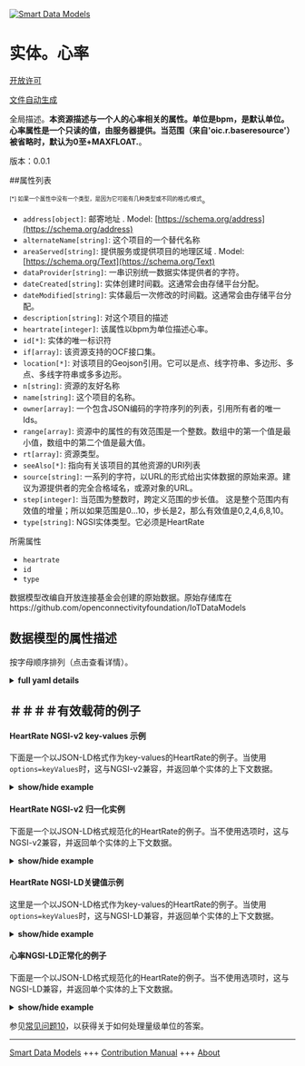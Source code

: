 <!-- 10-Header -->  
[![Smart Data Models](https://smartdatamodels.org/wp-content/uploads/2022/01/SmartDataModels_logo.png "Logo")](https://smartdatamodels.org)  
实体。心率  
=====<!-- /10-Header -->  
<!-- 15-License -->  
[开放许可](https://github.com/smart-data-models//dataModel.OCF/blob/master/HeartRate/LICENSE.md)  
[文件自动生成](https://docs.google.com/presentation/d/e/2PACX-1vTs-Ng5dIAwkg91oTTUdt8ua7woBXhPnwavZ0FxgR8BsAI_Ek3C5q97Nd94HS8KhP-r_quD4H0fgyt3/pub?start=false&loop=false&delayms=3000#slide=id.gb715ace035_0_60)  
<!-- /15-License -->  
<!-- 20-Description -->  
全局描述。**本资源描述与一个人的心率相关的属性。单位是bpm，是默认单位。心率属性是一个只读的值，由服务器提供。当范围（来自'oic.r.baseresource'）被省略时，默认为0至+MAXFLOAT.**。  
版本：0.0.1  
<!-- /20-Description -->  
<!-- 30-PropertiesList -->  

##属性列表  

<sup><sub>[*] 如果一个属性中没有一个类型，是因为它可能有几种类型或不同的格式/模式</sub></sup>。  
- `address[object]`: 邮寄地址  . Model: [https://schema.org/address](https://schema.org/address)- `alternateName[string]`: 这个项目的一个替代名称  - `areaServed[string]`: 提供服务或提供项目的地理区域  . Model: [https://schema.org/Text](https://schema.org/Text)- `dataProvider[string]`: 一串识别统一数据实体提供者的字符。  - `dateCreated[string]`: 实体创建时间戳。这通常会由存储平台分配。  - `dateModified[string]`: 实体最后一次修改的时间戳。这通常会由存储平台分配。  - `description[string]`: 对这个项目的描述  - `heartrate[integer]`: 该属性以bpm为单位描述心率。  - `id[*]`: 实体的唯一标识符  - `if[array]`: 该资源支持的OCF接口集。  - `location[*]`: 对该项目的Geojson引用。它可以是点、线字符串、多边形、多点、多线字符串或多多边形。  - `n[string]`: 资源的友好名称  - `name[string]`: 这个项目的名称。  - `owner[array]`: 一个包含JSON编码的字符序列的列表，引用所有者的唯一Ids。  - `range[array]`: 资源中的属性的有效范围是一个整数。数组中的第一个值是最小值，数组中的第二个值是最大值。  - `rt[array]`: 资源类型。  - `seeAlso[*]`: 指向有关该项目的其他资源的URI列表  - `source[string]`: 一系列的字符，以URL的形式给出实体数据的原始来源。建议为源提供者的完全合格域名，或源对象的URL。  - `step[integer]`: 当范围为整数时，跨定义范围的步长值。  这是整个范围内有效值的增量；所以如果范围是0...10，步长是2，那么有效值是0,2,4,6,8,10。  - `type[string]`: NGSI实体类型。它必须是HeartRate  <!-- /30-PropertiesList -->  
<!-- 35-RequiredProperties -->  
所需属性  
- `heartrate`  - `id`  - `type`  <!-- /35-RequiredProperties -->  
<!-- 40-RequiredProperties -->  
数据模型改编自开放连接基金会创建的原始数据。原始存储库在https://github.com/openconnectivityfoundation/IoTDataModels  
<!-- /40-RequiredProperties -->  
<!-- 50-DataModelHeader -->  
## 数据模型的属性描述  
按字母顺序排列（点击查看详情）。  
<!-- /50-DataModelHeader -->  
<!-- 60-ModelYaml -->  
<details><summary><strong>full yaml details</strong></summary>    
```yaml  
HeartRate:    
  description: 'This Resource describes the Properties associated with a person''s heart rate. The unit, which is the default unit, is bpm. The heartrate Property is a read-only value that is provided by the server. When range (from ''oic.r.baseresource'') is omitted the default is 0 to +MAXFLOAT.'    
  properties:    
    address:    
      description: 'The mailing address'    
      properties:    
        addressCountry:    
          description: 'Property. The country. For example, Spain. Model:''https://schema.org/addressCountry'''    
          type: string    
        addressLocality:    
          description: 'Property. The locality in which the street address is, and which is in the region. Model:''https://schema.org/addressLocality'''    
          type: string    
        addressRegion:    
          description: 'Property. The region in which the locality is, and which is in the country. Model:''https://schema.org/addressRegion'''    
          type: string    
        postOfficeBoxNumber:    
          description: 'Property. The post office box number for PO box addresses. For example, 03578. Model:''https://schema.org/postOfficeBoxNumber'''    
          type: string    
        postalCode:    
          description: 'Property. The postal code. For example, 24004. Model:''https://schema.org/https://schema.org/postalCode'''    
          type: string    
        streetAddress:    
          description: 'Property. The street address. Model:''https://schema.org/streetAddress'''    
          type: string    
      type: object    
      x-ngsi:    
        model: https://schema.org/address    
        type: Property    
    alternateName:    
      description: 'An alternative name for this item'    
      type: string    
      x-ngsi:    
        type: Property    
    areaServed:    
      description: 'The geographic area where a service or offered item is provided'    
      type: string    
      x-ngsi:    
        model: https://schema.org/Text    
        type: Property    
    dataProvider:    
      description: 'A sequence of characters identifying the provider of the harmonised data entity.'    
      type: string    
      x-ngsi:    
        type: Property    
    dateCreated:    
      description: 'Entity creation timestamp. This will usually be allocated by the storage platform.'    
      format: date-time    
      type: string    
      x-ngsi:    
        type: Property    
    dateModified:    
      description: 'Timestamp of the last modification of the entity. This will usually be allocated by the storage platform.'    
      format: date-time    
      type: string    
      x-ngsi:    
        type: Property    
    description:    
      description: 'A description of this item'    
      type: string    
      x-ngsi:    
        type: Property    
    heartrate:    
      description: 'This Property describes the heart rate in bpm.'    
      minimum: 0    
      readOnly: true    
      type: integer    
      x-ngsi:    
        type: Property    
    id:    
      anyOf: &heartrate_-_properties_-_owner_-_items_-_anyof    
        - description: 'Property. Identifier format of any NGSI entity'    
          maxLength: 256    
          minLength: 1    
          pattern: ^[\w\-\.\{\}\$\+\*\[\]`|~^@!,:\\]+$    
          type: string    
        - description: 'Property. Identifier format of any NGSI entity'    
          format: uri    
          type: string    
      description: 'Unique identifier of the entity'    
      x-ngsi:    
        type: Property    
    if:    
      description: 'The OCF Interface set supported by this Resource.'    
      items:    
        enum:    
          - oic.if.s    
          - oic.if.baseline    
        type: string    
      minItems: 1    
      readOnly: true    
      type: array    
      uniqueItems: true    
      x-ngsi:    
        type: Property    
    location:    
      description: 'Geojson reference to the item. It can be Point, LineString, Polygon, MultiPoint, MultiLineString or MultiPolygon'    
      oneOf:    
        - description: 'GeoProperty. Geojson reference to the item. Point'    
          properties:    
            bbox:    
              items:    
                type: number    
              minItems: 4    
              type: array    
            coordinates:    
              items:    
                type: number    
              minItems: 2    
              type: array    
            type:    
              enum:    
                - Point    
              type: string    
          required:    
            - type    
            - coordinates    
          title: 'GeoJSON Point'    
          type: object    
        - description: 'GeoProperty. Geojson reference to the item. LineString'    
          properties:    
            bbox:    
              items:    
                type: number    
              minItems: 4    
              type: array    
            coordinates:    
              items:    
                items:    
                  type: number    
                minItems: 2    
                type: array    
              minItems: 2    
              type: array    
            type:    
              enum:    
                - LineString    
              type: string    
          required:    
            - type    
            - coordinates    
          title: 'GeoJSON LineString'    
          type: object    
        - description: 'GeoProperty. Geojson reference to the item. Polygon'    
          properties:    
            bbox:    
              items:    
                type: number    
              minItems: 4    
              type: array    
            coordinates:    
              items:    
                items:    
                  items:    
                    type: number    
                  minItems: 2    
                  type: array    
                minItems: 4    
                type: array    
              type: array    
            type:    
              enum:    
                - Polygon    
              type: string    
          required:    
            - type    
            - coordinates    
          title: 'GeoJSON Polygon'    
          type: object    
        - description: 'GeoProperty. Geojson reference to the item. MultiPoint'    
          properties:    
            bbox:    
              items:    
                type: number    
              minItems: 4    
              type: array    
            coordinates:    
              items:    
                items:    
                  type: number    
                minItems: 2    
                type: array    
              type: array    
            type:    
              enum:    
                - MultiPoint    
              type: string    
          required:    
            - type    
            - coordinates    
          title: 'GeoJSON MultiPoint'    
          type: object    
        - description: 'GeoProperty. Geojson reference to the item. MultiLineString'    
          properties:    
            bbox:    
              items:    
                type: number    
              minItems: 4    
              type: array    
            coordinates:    
              items:    
                items:    
                  items:    
                    type: number    
                  minItems: 2    
                  type: array    
                minItems: 2    
                type: array    
              type: array    
            type:    
              enum:    
                - MultiLineString    
              type: string    
          required:    
            - type    
            - coordinates    
          title: 'GeoJSON MultiLineString'    
          type: object    
        - description: 'GeoProperty. Geojson reference to the item. MultiLineString'    
          properties:    
            bbox:    
              items:    
                type: number    
              minItems: 4    
              type: array    
            coordinates:    
              items:    
                items:    
                  items:    
                    items:    
                      type: number    
                    minItems: 2    
                    type: array    
                  minItems: 4    
                  type: array    
                type: array    
              type: array    
            type:    
              enum:    
                - MultiPolygon    
              type: string    
          required:    
            - type    
            - coordinates    
          title: 'GeoJSON MultiPolygon'    
          type: object    
      x-ngsi:    
        type: GeoProperty    
    n:    
      description: 'Friendly name of the Resource'    
      maxLength: 64    
      readOnly: true    
      type: string    
      x-ngsi:    
        type: Property    
    name:    
      description: 'The name of this item.'    
      type: string    
      x-ngsi:    
        type: Property    
    owner:    
      description: 'A List containing a JSON encoded sequence of characters referencing the unique Ids of the owner(s)'    
      items:    
        anyOf: *heartrate_-_properties_-_owner_-_items_-_anyof    
        description: 'Property. Unique identifier of the entity'    
      type: array    
      x-ngsi:    
        type: Property    
    range:    
      description: 'The valid range for the Property in the Resource as an integer. The first value in the array is the minimum value, the second value in the array is the maximum value.'    
      items:    
        type: integer    
      maxItems: 2    
      minItems: 2    
      readOnly: true    
      type: array    
      x-ngsi:    
        type: Property    
    rt:    
      description: 'The Resource Type.'    
      items:    
        enum:    
          - oic.r.heartrate    
        type: string    
      minItems: 1    
      readOnly: true    
      type: array    
      uniqueItems: true    
      x-ngsi:    
        type: Property    
    seeAlso:    
      description: 'list of uri pointing to additional resources about the item'    
      oneOf:    
        - items:    
            format: uri    
            type: string    
          minItems: 1    
          type: array    
        - format: uri    
          type: string    
      x-ngsi:    
        type: Property    
    source:    
      description: 'A sequence of characters giving the original source of the entity data as a URL. Recommended to be the fully qualified domain name of the source provider, or the URL to the source object.'    
      type: string    
      x-ngsi:    
        type: Property    
    step:    
      description: 'Step value across the defined range when the range is an integer.  This is the increment for valid values across the range; so if range is 0..10 and step is 2 then valid values are 0,2,4,6,8,10.'    
      readOnly: true    
      type: integer    
      x-ngsi:    
        type: Property    
    type:    
      description: 'NGSI entity type. It has to be HeartRate'    
      enum:    
        - HeartRate    
      type: string    
      x-ngsi:    
        type: Property    
  required:    
    - heartrate    
    - id    
    - type    
  type: object    
  x-derived-from: https://raw.githubusercontent.com/openconnectivityfoundation/IoTDataModels/master/HeartRate.swagger.json    
  x-disclaimer: 'Redistribution and use in source and binary forms, with or without modification, are permitted  provided that the license conditions are met. Copyleft (c) 2021 Contributors to Smart Data Models Program'    
  x-license-url: https://github.com/smart-data-models/dataModel.OCF/blob/master/HeartRate/LICENSE.md    
  x-model-schema: https://smart-data-models.github.io/dataModel.OCF/HeartRate/schema.json    
  x-model-tags: OCF    
  x-version: 0.0.1    
```  
</details>    
<!-- /60-ModelYaml -->  
<!-- 70-MiddleNotes -->  
<!-- /70-MiddleNotes -->  
<!-- 80-Examples -->  
## ＃＃＃＃有效载荷的例子  
#### HeartRate NGSI-v2 key-values 示例  
下面是一个以JSON-LD格式作为key-values的HeartRate的例子。当使用`options=keyValues`时，这与NGSI-v2兼容，并返回单个实体的上下文数据。  
<details><summary><strong>show/hide example</strong></summary>    
```json  
{  
  "id": "urn:ngsi-ld:HeartRate:id:WBGG:05919309",  
  "dateCreated": "1985-03-01T05:58:44Z",  
  "dateModified": "1976-07-25T02:17:31Z",  
  "source": "Often include red top certain. At hair lay entire strategy friend. Perhaps scientist court decide.",  
  "name": "Side interest will account. Control coach detail radio direction case. Let institution successful range.",  
  "alternateName": "Sure drop American shake. Different edge position wrong south majority institution.",  
  "description": "Size relationship upon person activity. Doctor dark center accept law unit. Identify stand still social position use magazine.",  
  "dataProvider": "Me into real strategy score public peace chair. Tell doctor hard notice.",  
  "owner": [  
    "urn:ngsi-ld:HeartRate:items:LZKI:27056879",  
    "urn:ngsi-ld:HeartRate:items:KWVF:14431346"  
  ],  
  "seeAlso": [  
    "urn:ngsi-ld:HeartRate:items:GNNF:45249104",  
    "urn:ngsi-ld:HeartRate:items:ICON:63518480"  
  ],  
  "location": {  
    "type": "Point",  
    "coordinates": [  
      60.4631845,  
      -4.194848  
    ]  
  },  
  "address": {  
    "streetAddress": "Box care beat last. Enjoy security pull inside company half. Strong huge help amount write environment.",  
    "addressLocality": "Before size past article. Week music finish lot manage quality.",  
    "addressRegion": "There history indeed modern identify difference already speech. Again use risk strong since.",  
    "addressCountry": "Sort phone generation. American add second above near drop might.",  
    "postalCode": "Join account guess. Most occur perhaps item enjoy couple.",  
    "postOfficeBoxNumber": "Meeting everyone we evening onto. We writer together why whose light."  
  },  
  "areaServed": "Though available fire great television artist way. Student few building summer. Bar discuss join wife. Sound book wall during.",  
  "heartrate": {  
    "type": "Property",  
    "value": 864  
  },  
  "rt": [  
    "oic.r.heartrate",  
    "oic.r.heartrate"  
  ],  
  "n": "Whole magazine truth stop whose.",  
  "if": [  
    "oic.if.s",  
    "oic.if.baseline"  
  ],  
  "range": [  
    864,  
    864  
  ],  
  "step": {  
    "type": "Property",  
    "value": 864  
  },  
  "type": "HeartRate"  
}  
```  
</details>  
#### HeartRate NGSI-v2 归一化实例  
下面是一个以JSON-LD格式规范化的HeartRate的例子。当不使用选项时，这与NGSI-v2兼容，并返回单个实体的上下文数据。  
<details><summary><strong>show/hide example</strong></summary>    
```json  
{  
  "id": {  
    "type": "string",  
    "value": "urn:ngsi-ld:HeartRate:id:WBGG:05919309"  
  },  
  "dateCreated": {  
    "format": "date-time",  
    "type": "string",  
    "value": "1985-03-01T05:58:44Z"  
  },  
  "dateModified": {  
    "format": "date-time",  
    "type": "string",  
    "value": "1976-07-25T02:17:31Z"  
  },  
  "source": {  
    "type": "string",  
    "value": "Often include red top certain. At hair lay entire strategy friend. Perhaps scientist court decide."  
  },  
  "name": {  
    "type": "string",  
    "value": "Side interest will account. Control coach detail radio direction case. Let institution successful range."  
  },  
  "alternateName": {  
    "type": "string",  
    "value": "Sure drop American shake. Different edge position wrong south majority institution."  
  },  
  "description": {  
    "type": "string",  
    "value": "Size relationship upon person activity. Doctor dark center accept law unit. Identify stand still social position use magazine."  
  },  
  "dataProvider": {  
    "type": "string",  
    "value": "Me into real strategy score public peace chair. Tell doctor hard notice."  
  },  
  "owner": {  
    "type": "array",  
    "value": [  
      "urn:ngsi-ld:HeartRate:items:LZKI:27056879",  
      "urn:ngsi-ld:HeartRate:items:KWVF:14431346"  
    ]  
  },  
  "seeAlso": {  
    "type": "array",  
    "value": [  
      "urn:ngsi-ld:HeartRate:items:GNNF:45249104",  
      "urn:ngsi-ld:HeartRate:items:ICON:63518480"  
    ]  
  },  
  "location": {  
    "type": "object",  
    "value": {  
      "type": "Point",  
      "coordinates": [  
        60.4631845,  
        -4.194848  
      ]  
    }  
  },  
  "address": {  
    "type": "object",  
    "value": {  
      "streetAddress": "Box care beat last. Enjoy security pull inside company half. Strong huge help amount write environment.",  
      "addressLocality": "Before size past article. Week music finish lot manage quality.",  
      "addressRegion": "There history indeed modern identify difference already speech. Again use risk strong since.",  
      "addressCountry": "Sort phone generation. American add second above near drop might.",  
      "postalCode": "Join account guess. Most occur perhaps item enjoy couple.",  
      "postOfficeBoxNumber": "Meeting everyone we evening onto. We writer together why whose light."  
    }  
  },  
  "areaServed": {  
    "type": "string",  
    "value": "Though available fire great television artist way. Student few building summer. Bar discuss join wife. Sound book wall during."  
  },  
  "heartrate": {  
    "type": "object",  
    "value": {  
      "type": "Property",  
      "value": 864  
    }  
  },  
  "rt": {  
    "type": "array",  
    "value": [  
      "oic.r.heartrate",  
      "oic.r.heartrate"  
    ]  
  },  
  "n": {  
    "type": "string",  
    "value": "Whole magazine truth stop whose."  
  },  
  "if": {  
    "type": "array",  
    "value": [  
      "oic.if.s",  
      "oic.if.baseline"  
    ]  
  },  
  "range": {  
    "type": "array",  
    "value": [  
      864,  
      864  
    ]  
  },  
  "step": {  
    "type": "object",  
    "value": {  
      "type": "Property",  
      "value": 864  
    }  
  },  
  "type": {  
    "type": "string",  
    "value": "HeartRate"  
  }  
}  
```  
</details>  
#### HeartRate NGSI-LD关键值示例  
这里是一个以JSON-LD格式作为key-values的HeartRate的例子。当使用`options=keyValues`时，这与NGSI-LD兼容，并返回单个实体的上下文数据。  
<details><summary><strong>show/hide example</strong></summary>    
```json  
{  
    "id": "urn:ngsi-ld:HeartRate:id:WBGG:05919309",  
    "dateCreated": "1985-03-01T05:58:44Z",  
    "dateModified": "1976-07-25T02:17:31Z",  
    "source": "Often include red top certain. At hair lay entire strategy friend. Perhaps scientist court decide.",  
    "name": "Side interest will account. Control coach detail radio direction case. Let institution successful range.",  
    "alternateName": "Sure drop American shake. Different edge position wrong south majority institution.",  
    "description": "Size relationship upon person activity. Doctor dark center accept law unit. Identify stand still social position use magazine.",  
    "dataProvider": "Me into real strategy score public peace chair. Tell doctor hard notice.",  
    "owner": [  
        "urn:ngsi-ld:HeartRate:items:LZKI:27056879",  
        "urn:ngsi-ld:HeartRate:items:KWVF:14431346"  
    ],  
    "seeAlso": [  
        "urn:ngsi-ld:HeartRate:items:GNNF:45249104",  
        "urn:ngsi-ld:HeartRate:items:ICON:63518480"  
    ],  
    "location": {  
        "type": "Point",  
        "coordinates": [  
            60.4631845,  
            -4.194848  
        ]  
    },  
    "address": {  
        "streetAddress": "Box care beat last. Enjoy security pull inside company half. Strong huge help amount write environment.",  
        "addressLocality": "Before size past article. Week music finish lot manage quality.",  
        "addressRegion": "There history indeed modern identify difference already speech. Again use risk strong since.",  
        "addressCountry": "Sort phone generation. American add second above near drop might.",  
        "postalCode": "Join account guess. Most occur perhaps item enjoy couple.",  
        "postOfficeBoxNumber": "Meeting everyone we evening onto. We writer together why whose light."  
    },  
    "areaServed": "Though available fire great television artist way. Student few building summer. Bar discuss join wife. Sound book wall during.",  
    "heartrate": {  
        "type": "Property",  
        "value": 864  
    },  
    "rt": [  
        "oic.r.heartrate",  
        "oic.r.heartrate"  
    ],  
    "n": "Whole magazine truth stop whose.",  
    "if": [  
        "oic.if.s",  
        "oic.if.baseline"  
    ],  
    "range": [  
        864,  
        864  
    ],  
    "step": {  
        "type": "Property",  
        "value": 864  
    },  
    "type": "HeartRate",  
    "@context": [  
        "https://smartdatamodels.org/context.jsonld",  
        "https://raw.githubusercontent.com/smart-data-models/dataModel.OCF/master/context.jsonld"  
    ]  
}  
```  
</details>  
#### 心率NGSI-LD正常化的例子  
下面是一个以JSON-LD格式规范化的HeartRate的例子。当不使用选项时，这与NGSI-LD兼容，并返回单个实体的上下文数据。  
<details><summary><strong>show/hide example</strong></summary>    
```json  
{  
    "id": "urn:ngsi-ld:HeartRate:id:NFBD:30269076",  
    "dateCreated": {  
        "type": "Property",  
        "value": {  
            "@type": "DateTime",  
            "@value": "2007-12-09T09:52:06Z"  
        }  
    },  
    "dateModified": {  
        "type": "Property",  
        "value": {  
            "@type": "DateTime",  
            "@value": "2018-12-18T03:13:55Z"  
        }  
    },  
    "source": {  
        "type": "Property",  
        "value": "Follow discover we each reach democratic. View space agree seven month throughout city security."  
    },  
    "name": {  
        "type": "Property",  
        "value": "Agent game world appear per type carry. Per family authority public cost sell."  
    },  
    "alternateName": {  
        "type": "Property",  
        "value": "Keep make long provide. Look try training check so or Mrs."  
    },  
    "description": {  
        "type": "Property",  
        "value": "Federal line lay. Step event staff maybe who purpose from. Brother organization process relationship art."  
    },  
    "dataProvider": {  
        "type": "Property",  
        "value": "Middle language kid. Become different president care election computer world parent."  
    },  
    "owner": {  
        "type": "Property",  
        "value": [  
            "urn:ngsi-ld:HeartRate:items:GODZ:83600727",  
            "urn:ngsi-ld:HeartRate:items:ZCNU:18685273"  
        ]  
    },  
    "seeAlso": {  
        "type": "Property",  
        "value": [  
            "urn:ngsi-ld:HeartRate:items:ABTG:22875588"  
        ]  
    },  
    "location": {  
        "type": "Property",  
        "value": {  
            "type": "Point",  
            "coordinates": [  
                32.8233835,  
                174.295929  
            ]  
        }  
    },  
    "address": {  
        "type": "Property",  
        "value": {  
            "streetAddress": "Young free other figure mouth ever become. Boy really majority power.",  
            "addressLocality": "Myself action impact. Kid that structure unit. Begin clear art thus official.",  
            "addressRegion": "Bring bank exist place particular adult alone. Such drug finally here. Stand group project standard true organization.",  
            "addressCountry": "General score pattern our. Although policy start enjoy. Serve family life four fact compare season Mr.",  
            "postalCode": "Represent smile such. Travel house buy wind marriage affect blue customer. Effect then wait many.",  
            "postOfficeBoxNumber": "Them opportunity get goal firm sound. Ever state man recently candidate behavior many. Think election Democrat think prevent particular."  
        }  
    },  
    "areaServed": {  
        "type": "Property",  
        "value": "Man member spring issue food. Walk middle development many maybe word defense great."  
    },  
    "heartrate": {  
        "type": "Property",  
        "value": 583  
    },  
    "rt": {  
        "type": "Property",  
        "value": [  
            "oic.r.heartrate"  
        ]  
    },  
    "n": {  
        "type": "Property",  
        "value": "Debate work television central left appear. Agent stop speech specific meet question option. Son part social traditional blue phone second class."  
    },  
    "if": {  
        "type": "Property",  
        "value": [  
            "oic.if.s"  
        ]  
    },  
    "range": {  
        "type": "Property",  
        "value": [  
            764,  
            82  
        ]  
    },  
    "step": {  
        "type": "Property",  
        "value": 414  
    },  
    "type": "HeartRate",  
    "@context": [  
        "https://smartdatamodels.org/context.jsonld",  
        "https://raw.githubusercontent.com/smart-data-models/dataModel.OCF/master/context.jsonld"  
    ]  
}  
```  
</details><!-- /80-Examples -->  
<!-- 90-FooterNotes -->  
<!-- /90-FooterNotes -->  
<!-- 95-Units -->  
参见[常见问题10](https://smartdatamodels.org/index.php/faqs/)，以获得关于如何处理量级单位的答案。  
<!-- /95-Units -->  
<!-- 97-LastFooter -->  
---  
[Smart Data Models](https://smartdatamodels.org) +++ [Contribution Manual](https://bit.ly/contribution_manual) +++ [About](https://bit.ly/Introduction_SDM)<!-- /97-LastFooter -->  
